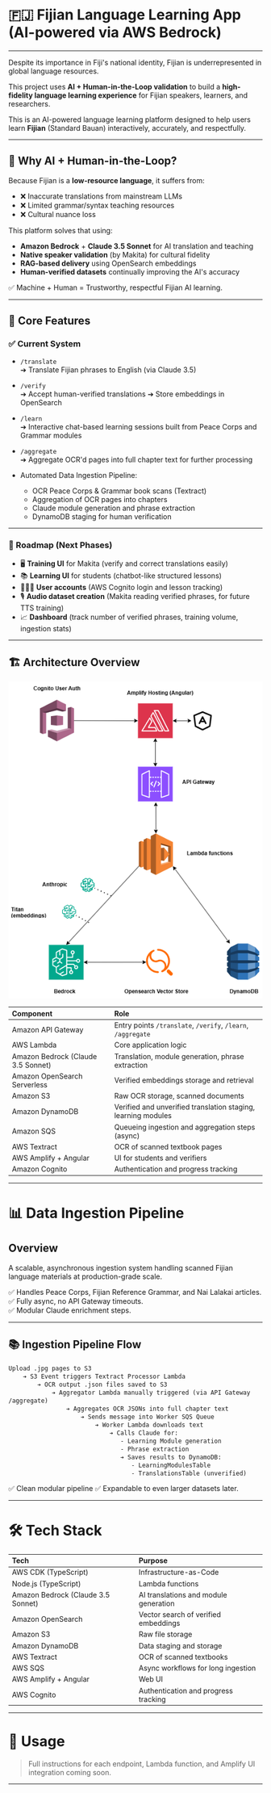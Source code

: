 # 🇫🇯 Fijian Language Learning App (AI-powered via AWS Bedrock)

---

Despite its importance in Fiji's national identity, Fijian is underrepresented in global language resources.
 
This project uses **AI + Human-in-the-Loop validation** to build a **high-fidelity language learning experience** for Fijian speakers, learners, and researchers.

This is an AI-powered language learning platform designed to help users learn **Fijian** (Standard Bauan) interactively, accurately, and respectfully.

---

## 🤖 Why AI + Human-in-the-Loop?

Because Fijian is a **low-resource language**, it suffers from:
- ❌ Inaccurate translations from mainstream LLMs
- ❌ Limited grammar/syntax teaching resources
- ❌ Cultural nuance loss

This platform solves that using:
- **Amazon Bedrock** + **Claude 3.5 Sonnet** for AI translation and teaching
- **Native speaker validation** (by Makita) for cultural fidelity
- **RAG-based delivery** using OpenSearch embeddings
- **Human-verified datasets** continually improving the AI's accuracy

✅ Machine + Human = Trustworthy, respectful Fijian AI learning.

---

## 🧠 Core Features

### ✅ Current System

- `/translate`  
  ➔ Translate Fijian phrases to English (via Claude 3.5)

- `/verify`  
  ➔ Accept human-verified translations ➔ Store embeddings in OpenSearch

- `/learn`  
  ➔ Interactive chat-based learning sessions built from Peace Corps and Grammar modules

- `/aggregate`  
  ➔ Aggregate OCR'd pages into full chapter text for further processing

- Automated Data Ingestion Pipeline:
  - OCR Peace Corps & Grammar book scans (Textract)
  - Aggregation of OCR pages into chapters
  - Claude module generation and phrase extraction
  - DynamoDB staging for human verification

---

### 🧭 Roadmap (Next Phases)

- 🖥️ **Training UI** for Makita (verify and correct translations easily)
- 📚 **Learning UI** for students (chatbot-like structured lessons)
- 🧑‍🤝‍🧑 **User accounts** (AWS Cognito login and lesson tracking)
- 🎙️ **Audio dataset creation** (Makita reading verified phrases, for future TTS training)
- 📈 **Dashboard** (track number of verified phrases, training volume, ingestion stats)

---

## 🏗️ Architecture Overview

![Architecture Diagram](./Fijian-RAG-app-diagram-v2.png)

| Component | Role |
|:---|:---|
| Amazon API Gateway | Entry points `/translate`, `/verify`, `/learn`, `/aggregate` |
| AWS Lambda | Core application logic |
| Amazon Bedrock (Claude 3.5 Sonnet) | Translation, module generation, phrase extraction |
| Amazon OpenSearch Serverless | Verified embeddings storage and retrieval |
| Amazon S3 | Raw OCR storage, scanned documents |
| Amazon DynamoDB | Verified and unverified translation staging, learning modules |
| Amazon SQS | Queueing ingestion and aggregation steps (async) |
| AWS Textract | OCR of scanned textbook pages |
| AWS Amplify + Angular | UI for students and verifiers |
| Amazon Cognito | Authentication and progress tracking |

---

# 📊 Data Ingestion Pipeline

## Overview

A scalable, asynchronous ingestion system handling scanned Fijian language materials at production-grade scale.

✅ Handles Peace Corps, Fijian Reference Grammar, and Nai Lalakai articles.  
✅ Fully async, no API Gateway timeouts.  
✅ Modular Claude enrichment steps.

---

## 📚 Ingestion Pipeline Flow

```plaintext
Upload .jpg pages to S3
    ➔ S3 Event triggers Textract Processor Lambda
        ➔ OCR output .json files saved to S3
            ➔ Aggregator Lambda manually triggered (via API Gateway /aggregate)
                ➔ Aggregates OCR JSONs into full chapter text
                    ➔ Sends message into Worker SQS Queue
                        ➔ Worker Lambda downloads text
                            ➔ Calls Claude for:
                               - Learning Module generation
                               - Phrase extraction
                               ➔ Saves results to DynamoDB:
                                  - LearningModulesTable
                                  - TranslationsTable (unverified)
```

✅ Clean modular pipeline
✅ Expandable to even larger datasets later.

---

# 🛠️ Tech Stack

| Tech | Purpose |
|:---|:---|
| AWS CDK (TypeScript) | Infrastructure-as-Code |
| Node.js (TypeScript) | Lambda functions |
| Amazon Bedrock (Claude 3.5 Sonnet) | AI translations and module generation |
| Amazon OpenSearch | Vector search of verified embeddings |
| Amazon S3 | Raw file storage |
| Amazon DynamoDB | Data staging and storage |
| AWS Textract | OCR of scanned textbooks |
| AWS SQS | Async workflows for long ingestion |
| AWS Amplify + Angular | Web UI |
| AWS Cognito | Authentication and progress tracking |

---

# 📜 Usage

> Full instructions for each endpoint, Lambda function, and Amplify UI integration coming soon.

---

